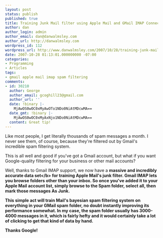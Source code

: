 ```yaml
---
layout: post
status: publish
published: true
title: Training Junk Mail filter using Apple Mail and GMail IMAP Connector
author: dan
author_login: admin
author_email: dan@danwalmsley.com
author_url: http://danwalmsley.com
wordpress_id: 112
wordpress_url: http://www.danwalmsley.com/2007/10/28/training-junk-mail-filter-using-apple-mail-and-gmail-imap-connector/
date: 2007-10-28 01:13:01.000000000 -07:00
categories:
- Programming
- Articles
tags:
- gmail apple mail imap spam filtering
comments:
- id: 30210
  author: George
  author_email: gcoghill23@gmail.com
  author_url: ''
  date: !binary |-
    MjAwOS0wOC0xMyAwOTo1NDo0NiAtMDcwMA==
  date_gmt: !binary |-
    MjAwOS0wOC0xMyAxNjo1NDo0NiAtMDcwMA==
  content: Great tip!
---
```

Like most people, I get literally thousands of spam messages a month. I never see them, of course, because they're filtered out by Gmail's incredible spam filtering system.

This is all well and good if you've got a Gmail account, but what if you want Google-quality filtering for your business or other mail accounts?

Well, thanks to Gmail IMAP support, we now have a <b>massive and incredibly accurate data set<&#47;b> for training Apple Mail's junk filter. Gmail IMAP lets you browse folders other than your inbox. So once you've added it to your Apple Mail account list, simply browse to the Spam folder, select all, then mark those messages As Junk.

This simple act will train Mail's bayesian spam filtering system on everything in your GMail spam folder, no doubt instantly improving its performance somewhat. In my case, the spam folder usually has 3000-4000 messages in it, which is fairly hefty and it would certainly take a lot of clicking to get that kind of data by hand.

Thanks Google!
